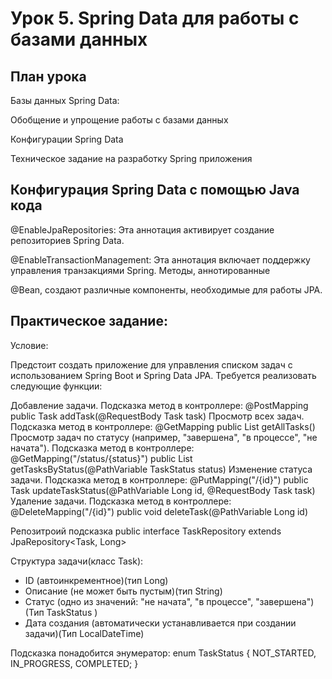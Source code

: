 # Урок 5. Spring Data для работы с базами данных

## План урока 

Базы данных  Spring Data: 

Обобщение  и упрощение работы с базами данных  

Конфигурации Spring Data  

Техническое задание на разработку Spring приложения

## Конфигурация Spring Data с помощью Java кода

@EnableJpaRepositories: Эта аннотация активирует создание репозиториев Spring Data.   

@EnableTransactionManagement: Эта аннотация включает поддержку управления транзакциями Spring.   Методы, аннотированные 

@Bean, создают различные компоненты, необходимые для работы JPA.

## Практическое задание:

Условие:

Предстоит создать приложение для управления списком задач с использованием Spring Boot и Spring Data JPA. 
Требуется реализовать следующие функции:

Добавление задачи. Подсказка метод в контроллере: @PostMapping public Task addTask(@RequestBody Task task)
Просмотр всех задач. Подсказка метод в контроллере: @GetMapping public List<Task> getAllTasks()
Просмотр задач по статусу (например, "завершена", "в процессе", "не начата"). Подсказка метод в контроллере: 
@GetMapping("/status/{status}") public List<Task> getTasksByStatus(@PathVariable TaskStatus status)
Изменение статуса задачи. Подсказка метод в контроллере: 
@PutMapping("/{id}") public Task updateTaskStatus(@PathVariable Long id, @RequestBody Task task)
Удаление задачи.
Подсказка метод в контроллере:
@DeleteMapping("/{id}")
public void deleteTask(@PathVariable Long id)

Репозитроий подсказка public interface TaskRepository extends JpaRepository<Task, Long>

Структура задачи(класс Task):
- ID (автоинкрементное)(тип Long)
- Описание (не может быть пустым)(тип String)
- Статус (одно из значений: "не начата", "в процессе", "завершена")(Тип TaskStatus )
- Дата создания (автоматически устанавливается при создании задачи)(Тип LocalDateTime)

Подсказка понадобится энумератор:
enum TaskStatus {
NOT_STARTED, IN_PROGRESS, COMPLETED;
}